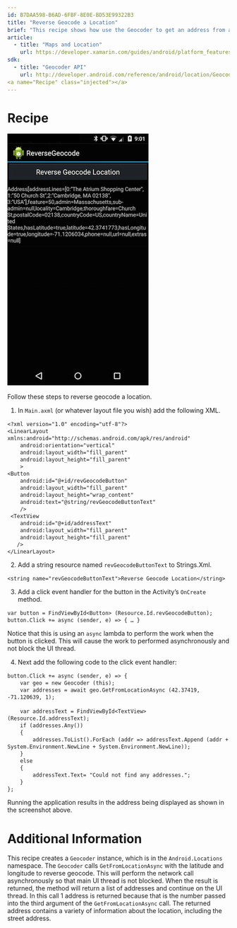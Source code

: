 ```yaml
---
id: B7DAA598-B6AD-6FBF-8E0E-BD53E99322B3
title: "Reverse Geocode a Location"
brief: "This recipe shows how use the Geocoder to get an address from a latitude and longitude."
article:
  - title: "Maps and Location" 
    url: https://developer.xamarin.com/guides/android/platform_features/maps_and_location
sdk:
  - title: "Geocoder API" 
    url: http://developer.android.com/reference/android/location/Geocoder.html
<a name="Recipe" class="injected"></a>
---
```


# Recipe

 [ ![](Images/ReverseGeocode.png)](Images/ReverseGeocode.png)

Follow these steps to reverse geocode a location.

1.  In  `Main.axml` (or whatever layout file you wish) add the following XML.


```
<?xml version="1.0" encoding="utf-8"?>
<LinearLayout xmlns:android="http://schemas.android.com/apk/res/android"
    android:orientation="vertical"
    android:layout_width="fill_parent"
    android:layout_height="fill_parent"
    >
<Button
    android:id="@+id/revGeocodeButton"
    android:layout_width="fill_parent"
    android:layout_height="wrap_content"
    android:text="@string/revGeocodeButtonText"
    />
 <TextView
    android:id="@+id/addressText"
    android:layout_width="fill_parent"
    android:layout_height="fill_parent"
   />
</LinearLayout>
```

<ol start="2">
  <li>Add a string resource named  <code>revGeocodeButtonText</code> to  Strings.Xml.</li>
</ol>

```
<string name="revGeocodeButtonText">Reverse Geocode Location</string>
```

<ol start="3">
  <li>Add a click event handler for the button in the Activity’s <code>OnCreate</code> method.</li>
</ol>

```
var button = FindViewById<Button> (Resource.Id.revGeocodeButton);
button.Click += async (sender, e) => { … }
```

Notice that this is using an `async` lambda to perform the work when the button is clicked. This will cause the work to performed asynchronously and not block the UI thread.

<ol start="4">
  <li>Next add the following code to the click event handler:</li>
</ol>

```
button.Click += async (sender, e) => {
	var geo = new Geocoder (this);
	var addresses = await geo.GetFromLocationAsync (42.37419, -71.120639, 1);

	var addressText = FindViewById<TextView> (Resource.Id.addressText);
	if (addresses.Any())
	{
		addresses.ToList().ForEach (addr => addressText.Append (addr + System.Environment.NewLine + System.Environment.NewLine));
	}
	else
	{
		addressText.Text= "Could not find any addresses.";
	}
};
```

Running the application results in the address being displayed as shown in the screenshot above.

 <a name="Additional_Information" class="injected"></a>


# Additional Information

This recipe creates a `Geocoder` instance, which is in the `Android.Locations`
namespace. The `Geocoder` calls `GetFromLocationAsync` with the latitude and longitude to reverse geocode. This will perform the network call asynchronously so that main UI thread is not blocked. When the result is returned, the method will return a list of addresses and continue on the UI thread.  In this call 1 address is returned because that is the number passed into the third
argument of the `GetFromLocationAsync` call. The returned address contains a variety of information about the location, including the street address.

